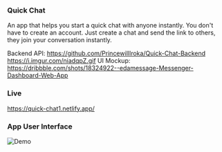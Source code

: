 ### Quick Chat
An app that helps you start a quick chat with anyone instantly.
You don't have to create an account. Just create a chat and send the link to others, they join your conversation instantly.

Backend API: https://github.com/PrincewillIroka/Quick-Chat-Backend
https://i.imgur.com/niadqpZ.gif
UI Mockup: https://dribbble.com/shots/18324922--edamessage-Messenger-Dashboard-Web-App
### Live
https://quick-chat1.netlify.app/
### App User Interface

![Demo](https://i.imgur.com/niadqpZ.gif)
